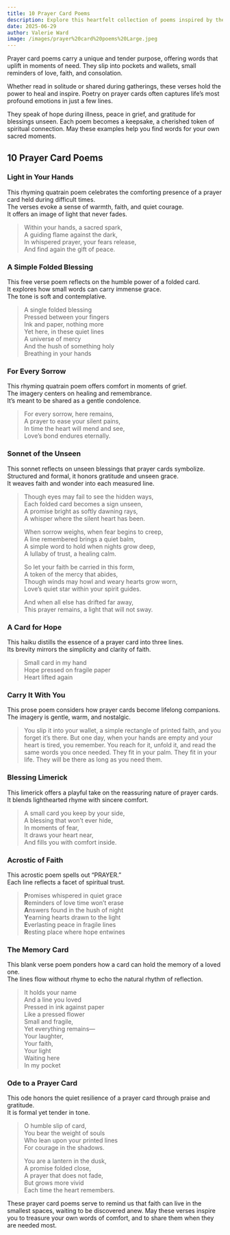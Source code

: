 ```yaml
---
title: 10 Prayer Card Poems
description: Explore this heartfelt collection of poems inspired by the quiet power of prayer cards. From comforting verses to words of remembrance, each poem is crafted to bring solace, hope, and reflection. Let these lines remind you of faith’s enduring light.
date: 2025-06-29
author: Valerie Ward
image: /images/prayer%20card%20poems%20Large.jpeg
---
```

Prayer card poems carry a unique and tender purpose, offering words that uplift in moments of need.  They slip into pockets and wallets, small reminders of love, faith, and consolation.  

Whether read in solitude or shared during gatherings, these verses hold the power to heal and inspire.  Poetry on prayer cards often captures life’s most profound emotions in just a few lines.  

They speak of hope during illness, peace in grief, and gratitude for blessings unseen.  Each poem becomes a keepsake, a cherished token of spiritual connection.  May these examples help you find words for your own sacred moments.

## 10 Prayer Card Poems

### Light in Your Hands
This rhyming quatrain poem celebrates the comforting presence of a prayer card held during difficult times.  
The verses evoke a sense of warmth, faith, and quiet courage.  
It offers an image of light that never fades.  

> Within your hands, a sacred spark,  
> A guiding flame against the dark,  
> In whispered prayer, your fears release,  
> And find again the gift of peace.

### A Simple Folded Blessing
This free verse poem reflects on the humble power of a folded card.  
It explores how small words can carry immense grace.  
The tone is soft and contemplative.  

> A single folded blessing  
> Pressed between your fingers  
> Ink and paper, nothing more  
> Yet here, in these quiet lines  
> A universe of mercy  
> And the hush of something holy  
> Breathing in your hands

### For Every Sorrow
This rhyming quatrain poem offers comfort in moments of grief.  
The imagery centers on healing and remembrance.  
It’s meant to be shared as a gentle condolence.  

> For every sorrow, here remains,  
> A prayer to ease your silent pains,  
> In time the heart will mend and see,  
> Love’s bond endures eternally.

### Sonnet of the Unseen
This sonnet reflects on unseen blessings that prayer cards symbolize.  
Structured and formal, it honors gratitude and unseen grace.  
It weaves faith and wonder into each measured line.  

> Though eyes may fail to see the hidden ways,  
> Each folded card becomes a sign unseen,  
> A promise bright as softly dawning rays,  
> A whisper where the silent heart has been.  
>  
> When sorrow weighs, when fear begins to creep,  
> A line remembered brings a quiet balm,  
> A simple word to hold when nights grow deep,  
> A lullaby of trust, a healing calm.  
>  
> So let your faith be carried in this form,  
> A token of the mercy that abides,  
> Though winds may howl and weary hearts grow worn,  
> Love’s quiet star within your spirit guides.  
>  
> And when all else has drifted far away,  
> This prayer remains, a light that will not sway.

### A Card for Hope
This haiku distills the essence of a prayer card into three lines.  
Its brevity mirrors the simplicity and clarity of faith.  

> Small card in my hand  
> Hope pressed on fragile paper  
> Heart lifted again

### Carry It With You
This prose poem considers how prayer cards become lifelong companions.  
The imagery is gentle, warm, and nostalgic.  

> You slip it into your wallet, a simple rectangle of printed faith, and you forget it’s there. But one day, when your hands are empty and your heart is tired, you remember. You reach for it, unfold it, and read the same words you once needed. They fit in your palm. They fit in your life. They will be there as long as you need them.

### Blessing Limerick
This limerick offers a playful take on the reassuring nature of prayer cards.  
It blends lighthearted rhyme with sincere comfort.  

> A small card you keep by your side,  
> A blessing that won’t ever hide,  
> In moments of fear,  
> It draws your heart near,  
> And fills you with comfort inside.

### Acrostic of Faith
This acrostic poem spells out “PRAYER.”  
Each line reflects a facet of spiritual trust.  

> **P**romises whispered in quiet grace  
> **R**eminders of love time won’t erase  
> **A**nswers found in the hush of night  
> **Y**earning hearts drawn to the light  
> **E**verlasting peace in fragile lines  
> **R**esting place where hope entwines

### The Memory Card
This blank verse poem ponders how a card can hold the memory of a loved one.  
The lines flow without rhyme to echo the natural rhythm of reflection.  

> It holds your name  
> And a line you loved  
> Pressed in ink against paper  
> Like a pressed flower  
> Small and fragile,  
> Yet everything remains—  
> Your laughter,  
> Your faith,  
> Your light  
> Waiting here  
> In my pocket

### Ode to a Prayer Card
This ode honors the quiet resilience of a prayer card through praise and gratitude.  
It is formal yet tender in tone.  

> O humble slip of card,  
> You bear the weight of souls  
> Who lean upon your printed lines  
> For courage in the shadows.  
>  
> You are a lantern in the dusk,  
> A promise folded close,  
> A prayer that does not fade,  
> But grows more vivid  
> Each time the heart remembers.

These prayer card poems serve to remind us that faith can live in the smallest spaces, waiting to be discovered anew.  May these verses inspire you to treasure your own words of comfort, and to share them when they are needed most.